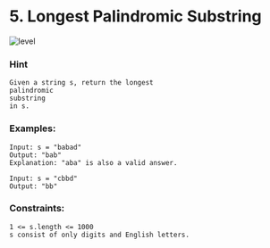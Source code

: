 # 5. Longest Palindromic Substring


![level](https://img.shields.io/badge/level-medium-red?labelColor=black&style=flat)

### Hint

    Given a string s, return the longest
    palindromic
    substring
    in s.



### Examples:

    Input: s = "babad"
    Output: "bab"
    Explanation: "aba" is also a valid answer.
    
    Input: s = "cbbd"
    Output: "bb"



### Constraints:

    1 <= s.length <= 1000
    s consist of only digits and English letters.


